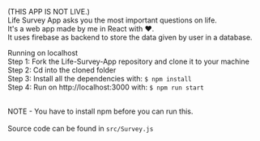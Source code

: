 (THIS APP IS NOT LIVE.) <br>
Life Survey App asks you the most important questions on life. <br>
It's a web app made by me in React with :heart:. <br>
It uses firebase as backend to store the data given by user in a database. <br>

Running on localhost <br>
Step 1: Fork the Life-Survey-App repository and clone it to your machine <br>
Step 2: Cd into the cloned folder <br>
Step 3: Install all the dependencies with: `$ npm install` <br>
Step 4: Run on http://localhost:3000 with: `$ npm run start`<br>
<br>

NOTE - You have to install npm before you can run this. <br>
<br>
Source code can be found in `src/Survey.js` <br>
